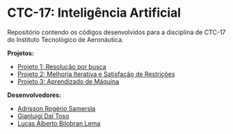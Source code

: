 # CTC-17: Inteligência Artificial

Repositório contendo os códigos desenvolvidos para a disciplina de CTC-17 do Instituto Tecnológico de Aeronáutica.

**Projetos:**
- [Projeto 1: Resolução por busca](Projeto1-Buscas)
- [Projeto 2: Melhoria Iterativa e Satisfação de Restrições](Projeto2-Melhoria_Iterativa-Satisfacao_Restricoes)
- [Projeto 3: Aprendizado de Máquina](Projeto3-Aprendizado-de-Maquina)

**Desenvolvedores:**
- [Adrisson Rogério Samersla](https://github.com/adrissonsamersla)
- [Gianluigi Dal Toso](https://github.com/gitoso)
- [Lucas Alberto Bilobran Lema](https://github.com/lucasbilobran)


